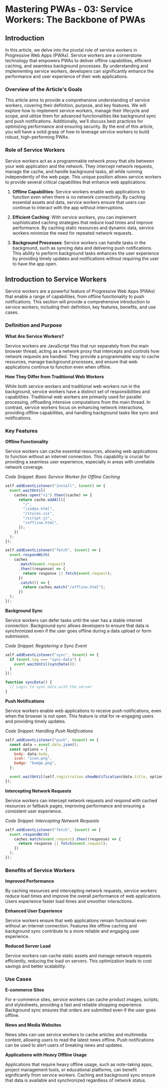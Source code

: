 # Mastering PWAs - 03: Service Workers: The Backbone of PWAs

## Introduction

In this article, we delve into the pivotal role of service workers in Progressive Web Apps (PWAs). Service workers are a cornerstone technology that empowers PWAs to deliver offline capabilities, efficient caching, and seamless background processes. By understanding and implementing service workers, developers can significantly enhance the performance and user experience of their web applications.

### Overview of the Article's Goals

This article aims to provide a comprehensive understanding of service workers, covering their definition, purpose, and key features. We will explore how to implement service workers, manage their lifecycle and scope, and utilize them for advanced functionalities like background sync and push notifications. Additionally, we'll discuss best practices for optimizing performance and ensuring security. By the end of this article, you will have a solid grasp of how to leverage service workers to build robust, high-performing PWAs.

### Role of Service Workers

Service workers act as a programmable network proxy that sits between your web application and the network. They intercept network requests, manage the cache, and handle background tasks, all while running independently of the web page. This unique position allows service workers to provide several critical capabilities that enhance web applications:

1. **Offline Capabilities**: Service workers enable web applications to function even when there is no network connectivity. By caching essential assets and data, service workers ensure that users can continue to interact with the app without interruptions.

2. **Efficient Caching**: With service workers, you can implement sophisticated caching strategies that reduce load times and improve performance. By caching static resources and dynamic data, service workers minimize the need for repeated network requests.

3. **Background Processes**: Service workers can handle tasks in the background, such as syncing data and delivering push notifications. This ability to perform background tasks enhances the user experience by providing timely updates and notifications without requiring the user to have the app open.

## Introduction to Service Workers

Service workers are a powerful feature of Progressive Web Apps (PWAs) that enable a range of capabilities, from offline functionality to push notifications. This section will provide a comprehensive introduction to service workers, including their definition, key features, benefits, and use cases.

### Definition and Purpose

**What Are Service Workers?**

Service workers are JavaScript files that run separately from the main browser thread, acting as a network proxy that intercepts and controls how network requests are handled. They provide a programmable way to cache resources, manage background processes, and ensure that web applications continue to function even when offline.

**How They Differ from Traditional Web Workers**

While both service workers and traditional web workers run in the background, service workers have a distinct set of responsibilities and capabilities. Traditional web workers are primarily used for parallel processing, offloading intensive computations from the main thread. In contrast, service workers focus on enhancing network interactions, providing offline capabilities, and handling background tasks like sync and notifications.

### Key Features

**Offline Functionality**

Service workers can cache essential resources, allowing web applications to function without an internet connection. This capability is crucial for providing a seamless user experience, especially in areas with unreliable network coverage.

_Code Snippet: Basic Service Worker for Offline Caching_

```javascript
self.addEventListener("install", (event) => {
  event.waitUntil(
    caches.open("v1").then((cache) => {
      return cache.addAll([
        "/",
        "/index.html",
        "/styles.css",
        "/script.js",
        "/offline.html",
      ]);
    })
  );
});

self.addEventListener("fetch", (event) => {
  event.respondWith(
    caches
      .match(event.request)
      .then((response) => {
        return response || fetch(event.request);
      })
      .catch(() => {
        return caches.match("/offline.html");
      })
  );
});
```

**Background Sync**

Service workers can defer tasks until the user has a stable internet connection. Background sync allows developers to ensure that data is synchronized even if the user goes offline during a data upload or form submission.

_Code Snippet: Registering a Sync Event_

```javascript
self.addEventListener("sync", (event) => {
  if (event.tag === "sync-data") {
    event.waitUntil(syncData());
  }
});

function syncData() {
  // Logic to sync data with the server
}
```

**Push Notifications**

Service workers enable web applications to receive push notifications, even when the browser is not open. This feature is vital for re-engaging users and providing timely updates.

_Code Snippet: Handling Push Notifications_

```javascript
self.addEventListener("push", (event) => {
  const data = event.data.json();
  const options = {
    body: data.body,
    icon: "icon.png",
    badge: "badge.png",
  };

  event.waitUntil(self.registration.showNotification(data.title, options));
});
```

**Intercepting Network Requests**

Service workers can intercept network requests and respond with cached resources or fallback pages, improving performance and ensuring a consistent user experience.

_Code Snippet: Intercepting Network Requests_

```javascript
self.addEventListener("fetch", (event) => {
  event.respondWith(
    caches.match(event.request).then((response) => {
      return response || fetch(event.request);
    })
  );
});
```

### Benefits of Service Workers

**Improved Performance**

By caching resources and intercepting network requests, service workers reduce load times and improve the overall performance of web applications. Users experience faster load times and smoother interactions.

**Enhanced User Experience**

Service workers ensure that web applications remain functional even without an internet connection. Features like offline caching and background sync contribute to a more reliable and engaging user experience.

**Reduced Server Load**

Service workers can cache static assets and manage network requests efficiently, reducing the load on servers. This optimization leads to cost savings and better scalability.

### Use Cases

**E-commerce Sites**

For e-commerce sites, service workers can cache product images, scripts, and stylesheets, providing a fast and reliable shopping experience. Background sync ensures that orders are submitted even if the user goes offline.

**News and Media Websites**

News sites can use service workers to cache articles and multimedia content, allowing users to read the latest news offline. Push notifications can be used to alert users of breaking news and updates.

**Applications with Heavy Offline Usage**

Applications that require heavy offline usage, such as note-taking apps, project management tools, or educational platforms, can benefit significantly from service workers. Caching and background sync ensure that data is available and synchronized regardless of network status.
